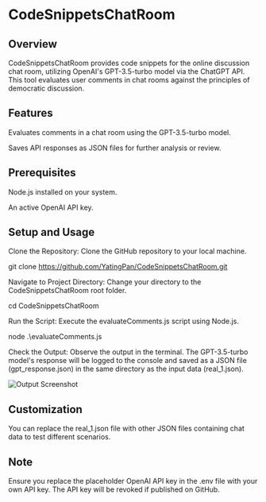 # CodeSnippetsChatRoom

## Overview

CodeSnippetsChatRoom provides code snippets for the online discussion chat room, utilizing OpenAI's GPT-3.5-turbo model via the ChatGPT API. This tool evaluates user comments in chat rooms against the principles of democratic discussion.

## Features
Evaluates comments in a chat room using the GPT-3.5-turbo model.

Saves API responses as JSON files for further analysis or review.

## Prerequisites
Node.js installed on your system.

An active OpenAI API key.

## Setup and Usage
Clone the Repository: Clone the GitHub repository to your local machine.

git clone https://github.com/YatingPan/CodeSnippetsChatRoom.git

Navigate to Project Directory: Change your directory to the CodeSnippetsChatRoom root folder.

cd CodeSnippetsChatRoom


Run the Script: Execute the evaluateComments.js script using Node.js.

node .\evaluateComments.js


Check the Output: Observe the output in the terminal. The GPT-3.5-turbo model's response will be logged to the console and saved as a JSON file (gpt_response.json) in the same directory as the input data (real_1.json).

![Output Screenshot](/CodeSnippetsChatRoom/images/output_screenshot.png)

## Customization
You can replace the real_1.json file with other JSON files containing chat data to test different scenarios.

## Note
Ensure you replace the placeholder OpenAI API key in the .env file with your own API key. The API key will be revoked if published on GitHub.

